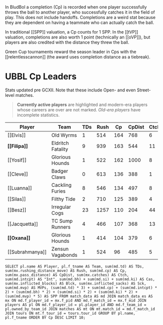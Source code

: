 In BludBol a completion (Cp) is recorded when one player successfully throws the ball to another player, who successfully catches it in the field of play. This does not include handoffs. Completions are a weird stat because they are dependent on having a teammate who can actually catch the ball.

In traditional [[SPP]] valuation, a Cp counts for 1 SPP. In the [[tVP]] valuation, completions are also worth 1 point (technically an [[oVP]]), but players are also credited with the distance they threw the ball.

Green Cup tournaments reward the season leader in Cps with the [[relentlesscannon]] (the award uses completion distance as a tiebreak).

# UBBL Cp Leaders

Stats updated pre GCXII. Note that these include Open- and even Street-level matches.

> **Currently active players** are highlighted and modern-era players whose careers are over are not marked. *Old-era players* have incomplete statistics.


| Player   | Team              | TDs  | Rush | Cp   | CpDist | Ctch | Int  | Cas  | Blck | Sck  | MVP  | SPP  |
|----------|-------------------|------|------|------|--------|------|------|------|------|------|------|------|
| [[Elvis]]       | Old Wyrms         |    1 |  514 |  164 |    768 |    6 |    0 |    1 |   40 |    4 |    7 |  204 |
| **[[Filipa]]**  | Eldritch Fatality |    9 |  939 |  163 |    544 |   11 |    3 |    1 |   39 |    2 |    5 |  223 |
| [[Yosif]]       | Glorious Hounds   |    1 |  522 |  162 |   1000 |    8 |    2 |    0 |   24 |    2 |    2 |  179 |
| [[Cleve]]       | Badger Claws      |    0 |  613 |  136 |    388 |    1 |    1 |    0 |   70 |    1 |    3 |  153 |
| [[Luanna]]      | Cackling Furies   |    8 |  546 |  134 |    497 |    8 |    1 |    4 |   54 |    1 |    6 |  198 |
| [[Silas]]       | Filthy Tide       |    2 |  710 |  125 |    389 |    4 |    2 |    1 |   59 |    4 |    2 |  147 |
| [[Besz]]        | Irregular Cogs    |   23 | 1257 |  110 |    204 |   44 |    0 |    1 |   57 |    0 |    5 |  206 |
| [[Jacquetta]]   | TC Sump Runners   |    4 |  466 |  107 |    368 |   13 |    2 |    6 |   96 |    6 |    9 |  180 |
| **[[Oxana]]**   | Glorious Hounds   |    1 |  414 |  104 |    379 |    6 |    1 |    0 |   33 |    0 |    4 |  129 |
| [[Subrahmanya]] | Zensun Vagabonds  |    1 |  524 |   96 |    485 |    5 |    0 |    1 |   24 |    3 |    5 |  126 |

```
SELECT pl.name AS Player, pl.f_tname AS Team, sum(md.td) AS TDs, sum(mx.rushing_distance_move) AS Rush, sum(md.cp) AS Cp,	sum(mx.pass_distance) AS CpDist, sum(mx.catches) AS Ctch, sum(md.intcpt) AS "Int", sum(md.bh) + sum(md.si) + sum(md.ki) AS Cas, sum(mx.inflicted_blocks) AS Blck, sum(mx.inflicted_sacks) AS Sck, sum(md.mvp) AS MVPs, (sum(md.td) * 3) + sum(md.cp) + (sum(md.intcpt) * 2) + (sum(md.bh) * 2) + (sum(md.si) * 2) + (sum(md.ki) * 2) + (sum(md.mvp) * 5) AS SPP FROM match_data AS md JOIN match_data_es AS mx ON md.f_player_id = mx.f_pid AND md.f_match_id = mx.f_mid JOIN players AS pl ON md.f_player_id = pl.player_id AND md.f_team_id = pl.owned_by_team_id JOIN matches AS mt ON mt.match_id = md.f_match_id JOIN tours ON mt.f_tour_id = tours.tour_id GROUP BY pl.name, pl.f_tname ORDER BY Cp DESC LIMIT 10;
```